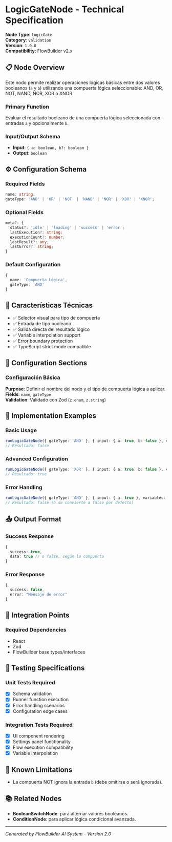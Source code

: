 # LogicGateNode - Technical Specification

**Node Type**: `logicGate`  
**Category**: `validation`  
**Version**: `1.0.0`  
**Compatibility**: FlowBuilder v2.x

## 📋 Node Overview

Este nodo permite realizar operaciones lógicas básicas entre dos valores booleanos (`a` y `b`) utilizando una compuerta lógica seleccionable: AND, OR, NOT, NAND, NOR, XOR o XNOR.

### Primary Function
Evaluar el resultado booleano de una compuerta lógica seleccionada con entradas `a` y opcionalmente `b`.

### Input/Output Schema
- **Input**: `{ a: boolean, b?: boolean }`
- **Output**: `boolean`

## ⚙️ Configuration Schema

### Required Fields
```typescript
name: string;
gateType: 'AND' | 'OR' | 'NOT' | 'NAND' | 'NOR' | 'XOR' | 'XNOR';
```

### Optional Fields
```typescript
meta?: {
  status?: 'idle' | 'loading' | 'success' | 'error';
  lastExecution?: string;
  executionCount?: number;
  lastResult?: any;
  lastError?: string;
}
```

### Default Configuration
```typescript
{
  name: 'Compuerta Lógica',
  gateType: 'AND'
}
```

## 🎯 Características Técnicas

- ✅ Selector visual para tipo de compuerta
- ✅ Entrada de tipo booleano
- ✅ Salida directa del resultado lógico
- ✅ Variable interpolation support
- ✅ Error boundary protection
- ✅ TypeScript strict mode compatible

## 🔧 Configuration Sections

### Configuración Básica
**Purpose**: Definir el nombre del nodo y el tipo de compuerta lógica a aplicar.  
**Fields**: `name`, `gateType`  
**Validation**: Validado con Zod (`z.enum`, `z.string`)

## 📖 Implementation Examples

### Basic Usage
```typescript
runLogicGateNode({ gateType: 'AND' }, { input: { a: true, b: false }, variables: {} });
// Resultado: false
```

### Advanced Configuration
```typescript
runLogicGateNode({ gateType: 'XOR' }, { input: { a: true, b: false }, variables: {} });
// Resultado: true
```

### Error Handling
```typescript
runLogicGateNode({ gateType: 'AND' }, { input: { a: true }, variables: {} });
// Resultado: false (b se convierte a false por defecto)
```

## 📤 Output Format

### Success Response
```typescript
{
  success: true,
  data: true // o false, según la compuerta
}
```

### Error Response
```typescript
{
  success: false,
  error: "Mensaje de error"
}
```

## 🔗 Integration Points

### Required Dependencies
- React
- Zod
- FlowBuilder base types/interfaces

## 🧪 Testing Specifications

### Unit Tests Required
- [x] Schema validation
- [x] Runner function execution
- [x] Error handling scenarios
- [x] Configuration edge cases

### Integration Tests Required
- [x] UI component rendering
- [x] Settings panel functionality
- [x] Flow execution compatibility
- [x] Variable interpolation

## 🚨 Known Limitations

- La compuerta NOT ignora la entrada `b` (debe omitirse o será ignorada).

## 📚 Related Nodes

- **BooleanSwitchNode**: para alternar valores booleanos.
- **ConditionNode**: para aplicar lógica condicional avanzada.

---
*Generated by FlowBuilder AI System - Version 2.0*